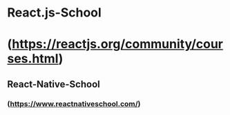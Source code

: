 # React.js-School
#  (https://reactjs.org/community/courses.html)
## React-Native-School
### (https://www.reactnativeschool.com/)
